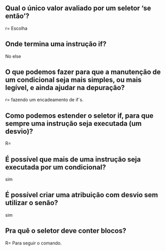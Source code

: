 ## Qual o único valor avaliado por um seletor ‘se então’?
r= Escolha
## Onde termina uma instrução if?
No else 

## O que podemos fazer para que a manutenção de um condicional seja mais simples, ou mais legível, e ainda ajudar na depuração?
r= fazendo um encadeamento de if´s.

## Como podemos estender o seletor if, para que sempre uma instrução seja executada (um desvio)?
R= 
## É possível que mais de uma instrução seja executada por um condicional?
sim

## É possível criar uma atribuição com desvio sem utilizar o senão?
sim 

## Pra quê o seletor deve conter blocos?
R= Para seguir o comando.